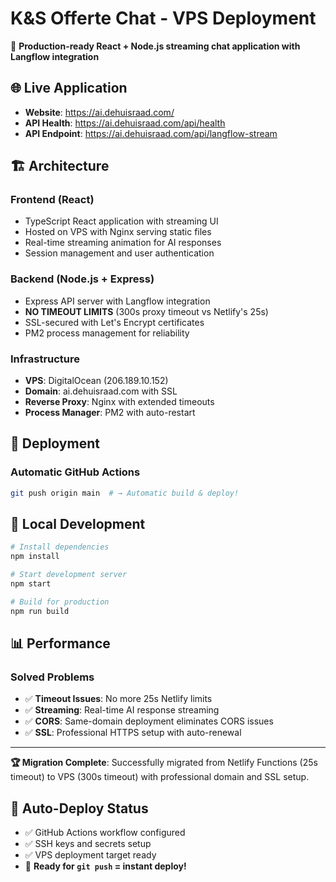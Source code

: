 # K&S Offerte Chat - VPS Deployment

🚀 **Production-ready React + Node.js streaming chat application with Langflow integration**

## 🌐 Live Application
- **Website**: https://ai.dehuisraad.com/
- **API Health**: https://ai.dehuisraad.com/api/health
- **API Endpoint**: https://ai.dehuisraad.com/api/langflow-stream

## 🏗️ Architecture

### Frontend (React)
- TypeScript React application with streaming UI
- Hosted on VPS with Nginx serving static files
- Real-time streaming animation for AI responses
- Session management and user authentication

### Backend (Node.js + Express)
- Express API server with Langflow integration
- **NO TIMEOUT LIMITS** (300s proxy timeout vs Netlify's 25s)
- SSL-secured with Let's Encrypt certificates
- PM2 process management for reliability

### Infrastructure
- **VPS**: DigitalOcean (206.189.10.152)
- **Domain**: ai.dehuisraad.com with SSL
- **Reverse Proxy**: Nginx with extended timeouts
- **Process Manager**: PM2 with auto-restart

## 🚀 Deployment

### Automatic GitHub Actions
```bash
git push origin main  # → Automatic build & deploy!
```

## 🔧 Local Development

```bash
# Install dependencies
npm install

# Start development server
npm start

# Build for production
npm run build
```

## 📊 Performance

### Solved Problems
- ✅ **Timeout Issues**: No more 25s Netlify limits
- ✅ **Streaming**: Real-time AI response streaming
- ✅ **CORS**: Same-domain deployment eliminates CORS issues
- ✅ **SSL**: Professional HTTPS setup with auto-renewal

---

**🏆 Migration Complete**: Successfully migrated from Netlify Functions (25s timeout) to VPS (300s timeout) with professional domain and SSL setup.

## 🔄 Auto-Deploy Status
- ✅ GitHub Actions workflow configured
- ✅ SSH keys and secrets setup  
- ✅ VPS deployment target ready
- 🚀 **Ready for `git push` = instant deploy!**
